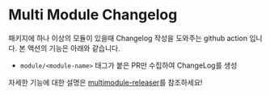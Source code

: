 # Multi Module Changelog
패키지에 하나 이상의 모듈이 있을때 Changelog 작성을 도와주는 github action 입니다.
본 액션의 기능은 아래와 같습니다.
 - `module/<module-name>` 태그가 붙은 PR만 수집하여 ChangeLog를 생성

자세한 기능에 대한 설명은 [multimodule-releaser](https://github.com/bucketplace/ci/tree/main/.github/actions/multimodule-releaser)를 참조하세요!

